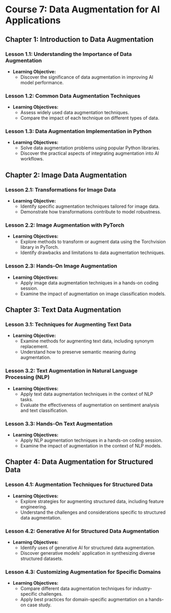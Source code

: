 # Course 7: Data Augmentation for AI Applications

## Chapter 1: Introduction to Data Augmentation
### Lesson 1.1: Understanding the Importance of Data Augmentation
- **Learning Objective:**
  - Discover the significance of data augmentation in improving AI model performance.

### Lesson 1.2: Common Data Augmentation Techniques
- **Learning Objectives:**
  - Assess widely used data augmentation techniques.
  - Compare the impact of each technique on different types of data.

### Lesson 1.3: Data Augmentation Implementation in Python 
- **Learning Objectives:**
  - Solve data augmentation problems using popular Python libraries.
  - Discover the practical aspects of integrating augmentation into AI workflows.

## Chapter 2: Image Data Augmentation
### Lesson 2.1: Transformations for Image Data
- **Learning Objective:**
  - Identify specific augmentation techniques tailored for image data.
  - Demonstrate how transformations contribute to model robustness.

### Lesson 2.2: Image Augmentation with PyTorch
- **Learning Objectives:**
  - Explore methods to transform or augment data using the Torchvision library in PyTorch. 
  - Identify drawbacks and limitations to data augmentation techniques.

### Lesson 2.3: Hands-On Image Augmentation
- **Learning Objectives:**
  - Apply image data augmentation techniques in a hands-on coding session.
  - Examine the impact of augmentation on image classification models.

## Chapter 3: Text Data Augmentation
### Lesson 3.1: Techniques for Augmenting Text Data
- **Learning Objective:**
  - Examine methods for augmenting text data, including synonym replacement.
  - Understand how to preserve semantic meaning during augmentation.

### Lesson 3.2: Text Augmentation in Natural Language Processing (NLP)
- **Learning Objectives:**
  - Apply text data augmentation techniques in the context of NLP tasks.
  - Evaluate the effectiveness of augmentation on sentiment analysis and text classification.

### Lesson 3.3: Hands-On Text Augmentation
- **Learning Objectives:**
  - Apply NLP augmentation techniques in a hands-on coding session.
  - Examine the impact of augmentation in the context of NLP models.

## Chapter 4: Data Augmentation for Structured Data
### Lesson 4.1: Augmentation Techniques for Structured Data
- **Learning Objectives:**
  - Explore strategies for augmenting structured data, including feature engineering.
  - Understand the challenges and considerations specific to structured data augmentation.

### Lesson 4.2: Generative AI for Structured Data Augmentation
- **Learning Objectives:**
  - Identify uses of generative AI for structured data augmentation.
  - Discover generative models' application in synthesizing diverse structured datasets.

### Lesson 4.3: Customizing Augmentation for Specific Domains
- **Learning Objectives:**
  - Compare different data augmentation techniques for industry-specific challenges.
  - Apply best practices for domain-specific augmentation on a hands-on case study.
